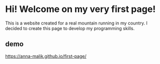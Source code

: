 # Hi! Welcome on my very first page!
This is a website created for a real mountain running in my country.
I decided to create this page to develop my programming skills.

## demo

https://anna-malik.github.io/first-page/
